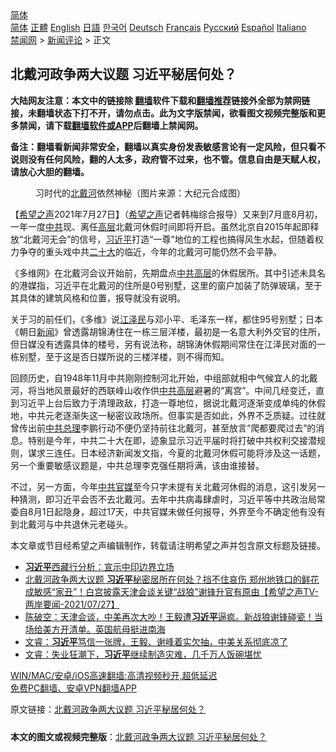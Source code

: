  <!-- 面包屑导航 --> <div class="breadcrumb"><!-- GTranslate: https://gtranslate.io/ -->  <div class="switcher notranslate">  <div class="selected">  <a href="#" onclick="return false;"> 简体</a>  </div>  <div class="option">  <a href="https://www.bannedbook.org" onclick="doGTranslate('zh-CN|zh-CN');jQuery('div.switcher div.selected a').html(jQuery(this).html());return false;" title="简体中文" class="nturl selected"> 简体</a>  <a href="https://www.bannedbook.org/zh-tw/" onclick="doGTranslate('zh-CN|zh-TW');jQuery('div.switcher div.selected a').html(jQuery(this).html());return false;" title="繁體中文" class="nturl"> 正體</a>  <a href="https://www.bannedbook.org/en/" onclick="doGTranslate('zh-CN|en');jQuery('div.switcher div.selected a').html(jQuery(this).html());return false;" title="English" class="nturl"> English</a>  <a href="https://www.bannedbook.org/ja/" onclick="doGTranslate('zh-CN|ja');jQuery('div.switcher div.selected a').html(jQuery(this).html());return false;" title="日本語" class="nturl"> 日語</a>  <a href="https://www.bannedbook.org/ko/" onclick="doGTranslate('zh-CN|ko');jQuery('div.switcher div.selected a').html(jQuery(this).html());return false;" title="한국어" class="nturl"> 한국어</a>  <a href="https://www.bannedbook.org/de/" onclick="doGTranslate('zh-CN|de');jQuery('div.switcher div.selected a').html(jQuery(this).html());return false;" title="Deutsch" class="nturl"> Deutsch</a>  <a href="https://www.bannedbook.org/fr/" onclick="doGTranslate('zh-CN|fr');jQuery('div.switcher div.selected a').html(jQuery(this).html());return false;" title="Français" class="nturl"> Français</a>  <a href="https://www.bannedbook.org/ru/" onclick="doGTranslate('zh-CN|ru');jQuery('div.switcher div.selected a').html(jQuery(this).html());return false;" title="Русский" class="nturl"> Русский</a>  <a href="https://www.bannedbook.org/es/" onclick="doGTranslate('zh-CN|es');jQuery('div.switcher div.selected a').html(jQuery(this).html());return false;" title="Español" class="nturl"> Español</a>  <a href="https://www.bannedbook.org/it/" onclick="doGTranslate('zh-CN|it');jQuery('div.switcher div.selected a').html(jQuery(this).html());return false;" title="Italiano" class="nturl"> Italiano</a>  </div>  </div>      <div class='breadcrumb-sub'><!-- Breadcrumb NavXT 6.3.0 --> <a href="https://www.bannedbook.org/" class="home">禁闻网</a> &gt; <a href="https://www.bannedbook.org/bnews/comments/" class="category">新闻评论</a> &gt; 正文</div></div><h2>北戴河政争两大议题 习近平秘居何处？</h2> <p class="notice"><b>大陆网友注意：本文中的链接除 <a href="https://github.com/bannedbook/fanqiang" >翻墙</a>软件下载和<a href="https://github.com/killgcd/justmysocks/blob/master/README.md">翻墙推荐</a>链接外全部为禁网链接，未翻墙状态下打不开，请勿点击。此为文字版禁闻，欲看图文视频完整版和更多禁闻，请下载<a href="https://github.com/bannedbook/fanqiang">翻墙软件或APP</a>后翻墙上禁闻网。</p><p>备注：翻墙看新闻非常安全，翻墙以真实身份发表敏感言论有一定风险，但只看不说则没有任何风险，翻的人太多，政府管不过来，也不管。信息自由是天赋人权，请放心大胆的翻墙。</b></p>  <div class="entry"> <figure><figcaption>习时代的<a href="https://www.bannedbook.org/bnews/tag/%E5%8C%97%E6%88%B4%E6%B2%B3/" class="st_tag internal_tag" rel="tag" title="标签 北戴河 下的日志">北戴河</a>依然神秘（图片来源：大纪元合成图）</figcaption></figure> <p>【<span class='wp_keywordlink_affiliate'><a href="https://www.soundofhope.org" title="希望之声" target="_blank">希望之声</a></span>2021年7月27日】（<a href="https://www.bannedbook.org/bnews/tag/%e5%b8%8c%e6%9c%9b%e4%b9%8b%e5%a3%b0/" class="st_tag internal_tag" rel="tag" title="标签 希望之声 下的日志">希望之声</a>记者韩梅综合报导）又来到7月底8月初，一年一度<a href="https://www.bannedbook.org/bnews/tag/%e4%b8%ad%e5%85%b1/" class="st_tag internal_tag" rel="tag" title="标签 中共 下的日志">中共</a>现、离任<span class='wp_keywordlink_affiliate'><a href="https://www.bannedbook.org/bnews/ccpdope/" title="中共高层内幕" target="_blank">高层</a></span>北戴河休假时间即将开启。虽然北京自2015年起即释放“北戴河无会”的信号，<a href="https://www.bannedbook.org/bnews/tag/%e4%b9%a0%e8%bf%91%e5%b9%b3/" class="st_tag internal_tag" rel="tag" title="标签 习近平 下的日志">习近平</a>打造“一尊”地位的工程也搞得风生水起，但随着权力争夺的重头戏中共<a href="https://www.bannedbook.org/bnews/tag/%E4%BA%8C%E5%8D%81%E5%A4%A7/" class="st_tag internal_tag" rel="tag" title="标签 二十大 下的日志">二十大</a>的临近，今年的北戴河可能仍然不会平静。</p> <p>《多维网》在北戴河会议开始前，先期盘点<span class='wp_keywordlink_affiliate'><a href="https://www.bannedbook.org/bnews/ccpdope/" title="中共高层" target="_blank">中共高层</a></span>的休假居所。其中引述未具名的港媒指，习近平在北戴河的住所是0号别墅，这里的窗户加装了防弹玻璃，至于其具体的建筑风格和位置，报导就没有说明。</p>  <p>关于习的前任们，《多维》说<a href="https://www.bannedbook.org/bnews/tag/%e6%b1%9f%e6%b3%bd%e6%b0%91/" class="st_tag internal_tag" rel="tag" title="标签 江泽民 下的日志">江泽民</a>与邓小平、毛泽东一样，都住95号别墅；日本《朝日<span class='wp_keywordlink_affiliate'><a href="https://www.bannedbook.org/" title="新闻">新闻</a></span>》曾透露胡锦涛住在一栋三层洋楼，最初是一名意大利外交官的住所，但日媒没有透露具体的楼号，另有说法称，胡锦涛休假期间常住在江泽民对面的一栋别墅，至于这是否日媒所说的三楼洋楼，则不得而知。</p> <p>回顾历史，自1948年11月中共刚刚控制河北开始，中组部就相中气候宜人的北戴河，将当地风景最好的西联峰山收作供<a href="https://www.bannedbook.org/bnews/tag/%E4%B8%AD%E5%85%B1%E9%AB%98%E5%B1%82/" class="st_tag internal_tag" rel="tag" title="标签 中共高层 下的日志">中共高层</a>避暑的“离宫”。中间几经变迁，直到习近平上台后致力于清理政敌，打造一尊地位，据说北戴河逐渐变成单纯的休假地，中共元老逐渐失这一秘密议政场所。但事实是否如此，外界不乏质疑。过往就曾传出前<a href="https://www.bannedbook.org/bnews/tag/%e4%b8%ad%e5%85%b1%e6%80%bb%e7%90%86/" class="st_tag internal_tag" rel="tag" title="标签 中共总理 下的日志">中共总理</a>李鹏行动不便仍坚持前往北戴河，甚至放言“爬都要爬过去”的消息。特别是今年，中共二十大在即，迹象显示习近平届时将打破中共权利交接潜规则，谋求三连任。日本经济新闻发文指，今夏的北戴河休假可能将涉及这一话题，另一个重要敏感议题是，中共总理李克强任期将满，该由谁接替。</p>  <p>不过，另一方面，今年<a href="https://www.bannedbook.org/bnews/tag/%e4%b8%ad%e5%85%b1%e5%ae%98%e5%aa%92/" class="st_tag internal_tag" rel="tag" title="标签 中共官媒 下的日志">中共官媒</a>至今只字未提有关北戴河休假的消息，这引发另一种猜测，即习近平会否不去北戴河。去年中共病毒肆虐时，习近平等中共政治局常委自8月1日起隐身，超过17天，中共官媒未做任何报导，外界至今不确定他有没有到北戴河与中共退休元老碰头。</p> <p>本文章或节目经希望之声编辑制作，转载请注明希望之声并包含原文标题及链接。 </p>  <ul class='op-related-articles' title='相关阅读'> <li><a href='https://www.bannedbook.org/bnews/baitai/20210727/1595229.html' target='_blank'><b>习近平</b>西藏行分析：宣示中印边界立场</a></li> <li><a href='https://www.bannedbook.org/bnews/comments/20210727/1595209.html' target='_blank'>北戴河政争两大议题 <b>习近平</b>秘密居所在何处？挡不住哀伤 郑州地铁口的鲜花成敏感“家丑”！白宫披露天津会谈关键“战狼”谢锋升官有原由【希望之声TV-两岸要闻-2021/07/27】</a></li> <li><a href='https://www.bannedbook.org/bnews/bannedvideo/20210727/1595183.html' target='_blank'>陈破空：天津会谈，中美再次大吵！王毅遭<b>习近平</b>逼疯。新战狼谢锋碰瓷！当场给美方开清单。英国航母挺进南海</a></li> <li><a href='https://www.bannedbook.org/bnews/bannedvideo/20210727/1595171.html' target='_blank'>文睿：<b>习近平</b>笃信一张牌，王毅、谢峰着实欠抽，中美关系彻底凉了</a></li> <li><a href='https://www.bannedbook.org/bnews/bannedvideo/20210727/1595130.html' target='_blank'>文睿：失业狂潮下，<b>习近平</b>继续制造灾难，几千万人饭碗堪忧</a></li> </ul> <p class="texttj"> <a href="https://github.com/bannedbook/fanqiang/wiki/V2ray%E6%9C%BA%E5%9C%BA" target="_blank">WIN/MAC/安卓/iOS高速翻墙:高清视频秒开,超低延迟</a><br/> <a href="https://github.com/bannedbook/fanqiang/wiki/%E7%A6%81%E9%97%BB%E7%BD%91%E5%AE%89%E5%8D%93%E7%BF%BB%E5%A2%99%E6%96%B0%E9%97%BBAPP" target="_blank">免费PC翻墙、安卓VPN翻墙APP</a></p><p>原文链接：<a class="src_link"  href="https://www.soundofhope.org/post/529682" target="_blank">北戴河政争两大议题 习近平秘居何处？</a></p> <a name='sharetosocial'></a>  <div style="margin-bottom:5px;padding-bottom:5px;clear:both"> <div id="archive-pix-1" class="banner-ads"> <!-- AuctionX Display platform tag START --> <div id="26318x728x90x621x_ADSLOT2" clicktrack="%%CLICK_URL_ESC%%"></div> <!-- AuctionX Display platform tag END --> </div> <div id="archive-pix-2" class="banner-ads"> <!-- AuctionX Display platform tag START --> <div id="26315x300x250x621x_ADSLOT2" clicktrack="%%CLICK_URL_ESC%%"></div> <!-- AuctionX Display platform tag END --> </div> </div>  <div id="archive-pix-1" class="banner-ads"> <!-- AuctionX Display platform tag START --> <div id="26318x728x90x621x_ADSLOT3" clicktrack="%%CLICK_URL_ESC%%"></div> <!-- AuctionX Display platform tag END --> </div> <div><b>本文的图文或视频完整版</b>：<a href='https://www.bannedbook.org/bnews/comments/20210727/1595240.html'>北戴河政争两大议题 习近平秘居何处？</a></div>  </div><!--END ENTRY--> 